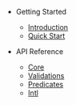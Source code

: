 - Getting Started

  - [Introduction](/)
  - [Quick Start](/getting-started/quick-start)

- API Reference

  - [Core](/packages/core)
  - [Validations](/packages/validations)
  - [Predicates](/packages/predicates)
  - [Intl](/packages/intl)
